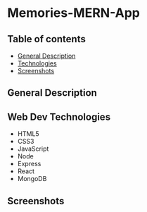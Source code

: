 # Memories-MERN-App

## Table of contents
* [General Description](#general-info)
* [Technologies](#technologies)
* [Screenshots](#screenshots)


## General Description



## Web Dev Technologies

- HTML5
- CSS3
- JavaScript 
- Node
- Express
- React
- MongoDB


## Screenshots 
